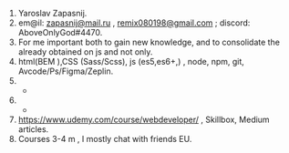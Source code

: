 1. Yaroslav Zapasnij.
2. em@il: zapasnij@mail.ru , remix080198@gmail.com ; discord: AboveOnlyGod#4470.
3. For me important both to gain new knowledge, and to consolidate the already obtained on js and not only.
4. html(BEM ),CSS (Sass/Scss), js (es5,es6+,) , node, npm, git, Avcode/Ps/Figma/Zeplin.
5. - 
6. -
7. https://www.udemy.com/course/webdeveloper/ , Skillbox, Medium articles.
8. Courses 3-4 m , I mostly chat with friends EU.